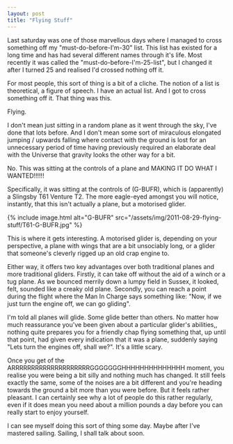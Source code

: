 ```yaml
---
layout: post
title: "Flying Stuff"
---
```

Last saturday was one of those marvellous days where I managed to cross
something off my "must-do-before-I'm-30" list. This list has existed for a
long time and has had several different names through it's life. Most recently
it was called the "must-do-before-I'm-25-list", but I changed it after I
turned 25 and realised I'd crossed nothing off it.

For most people, this sort of thing is a bit of a cliche. The notion of a list
is theoretical, a figure of speech. I have an actual list. And I got to cross
something off it. That thing was this.

Flying.

I don't mean just sitting in a random plane as it went through the sky, I've
done that lots before. And I don't mean some sort of miraculous elongated
jumping / upwards falling where contact with the ground is lost for an
unnecessary period of time having previously required an elaborate deal with
the Universe that gravity looks the other way for a bit.

No. This was sitting at the controls of a plane and MAKING IT DO WHAT I
WANTED!!!!!!

Specifically, it was sitting at the controls of (G-BUFR), which is
(apparently) a Slingsby T61 Venture T2. The more eagle-eyed amongst you will
notice, instantly, that this isn't actually a plane, but a motorised glider.

{% include image.html alt="G-BUFR" src="/assets/img/2011-08-29-flying-stuff/T61-G-BUFR.jpg" %}

This is where it gets interesting. A motorised glider is, depending on your
perspective, a plane with wings that are a bit unsociably long, or a glider
that someone's cleverly rigged up an old crap engine to.

Either way, it offers two key advantages over both traditional planes and more
traditional gliders. Firstly, it can take off without the aid of a winch or a
tug plane. As we bounced merrily down a lumpy field in Sussex, it looked,
felt, sounded like a creaky old plane. Secondly, you can reach a point during
the flight where the Man In Charge says something like: "Now, if we just turn
the engine off, we can go gliding".

I'm told all planes will glide. Some glide better than others. No matter how
much reassurance you've been given about a particular glider's abilities,,
nothing quite prepares you for a friendly chap flying something that, up until
that point, had given every indication that it was a plane, suddenly saying
"Lets turn the engines off, shall we?". It's a little scary.

Once you get of the ARRRRRRRRRRRRRRRRRRRRGGGGGGGHHHHHHHHHHHHHH moment, you
realise you were being a bit silly and nothing much has changed. It still
feels exactly the same, some of the noises are a bit different and you're
heading towards the ground a bit more than you were before. But it feels
rather pleasant. I can certainly see why a lot of people do this rather
regularly, even if it does mean you need about a million pounds a day before
you can really start to enjoy yourself.

I can see myself doing this sort of thing some day. Maybe after I've mastered
sailing. Sailing, I shall talk about soon.


